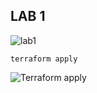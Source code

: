 ## LAB 1


![lab1](https://github.com/user-attachments/assets/f5c9a78c-5cee-4582-9924-57980ed140a0)

`terraform apply`


![Terraform apply](https://github.com/user-attachments/assets/f751f1df-5007-48e0-9b01-f03f82038776)
